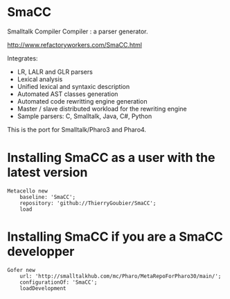 SmaCC
=====

Smalltalk Compiler Compiler : a parser generator.

http://www.refactoryworkers.com/SmaCC.html

Integrates:
- LR, LALR and GLR parsers
- Lexical analysis
- Unified lexical and syntaxic description
- Automated AST classes generation
- Automated code rewritting engine generation
- Master / slave distributed workload for the rewriting engine
- Sample parsers: C, Smalltalk, Java, C#, Python

This is the port for Smalltalk/Pharo3 and Pharo4.

Installing SmaCC as a user with the latest version
=====
```smalltalk
Metacello new
    baseline: 'SmaCC';
    repository: 'github://ThierryGoubier/SmaCC';
    load
```

Installing SmaCC if you are a SmaCC developper
=====

```smalltalk
Gofer new
    url: 'http://smalltalkhub.com/mc/Pharo/MetaRepoForPharo30/main/';
    configurationOf: 'SmaCC';
    loadDevelopment
```
